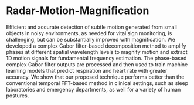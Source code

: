# Radar-Motion-Magnification

Efficient and accurate detection of subtle motion generated from small objects in noisy environments, as needed for vital sign monitoring, is challenging, but can be substantially improved with magnification. We developed a complex Gabor filter-based decomposition method to amplify phases at different spatial wavelength levels to magnify motion and extract 1D motion signals for fundamental frequency estimation. The phase-based complex Gabor filter outputs are processed and then used to train machine learning models that predict respiration and heart rate with greater accuracy. We show that our proposed technique performs better than the conventional temporal FFT-based method in clinical settings, such as sleep laboratories and emergency departments, as well for a variety of human postures.
